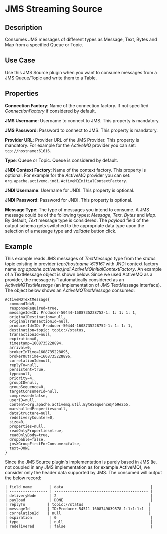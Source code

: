 # JMS Streaming Source


Description
-----------
Consumes JMS messages of different types as Message, Text, Bytes and Map from a specified Queue or Topic.

Use Case
--------
Use this JMS Source plugin when you want to consume messages from a JMS Queue/Topic and write them to a Table. 


Properties
----------
**Connection Factory**: Name of the connection factory. If not specified *ConnectionFactory* if considered by default.

**JMS Username**: Username to connect to JMS. This property is mandatory.

**JMS Password**: Password to connect to JMS. This property is mandatory.

**Provider URL**: Provider URL of the JMS Provider. This property is mandatory. For example for the *ActiveMQ* provider
 you can set: `tcp://hostname:61616`.

**Type**: Queue or Topic. Queue is considered by default.

**JNDI Context Factory**: Name of the context factory. This property is optional. For example for the *ActiveMQ* 
provider you can set: `org.apache.activemq.jndi.ActiveMQInitialContextFactory`.

**JNDI Username**: Username for JNDI. This property is optional.

**JNDI Password**: Password for JNDI. This property is optional.

**Message Type**: The type of messages you intend to consume. A JMS message could be of the following types: *Message*,
 *Text*, *Bytes* and *Map*. By default, *Text* message type is considered. The *payload* field of the output schema gets
  switched to the appropriate data type upon the selection of a message type and *validate* button click. 


Example
-------
This example reads JMS messages of *TextMessage* type from the *status* topic existing in provider *tcp://hostname
:616161* with JNDI context factory name *org.apache.activemq.jndi.ActiveMQInitialContextFactory*. An example of a
TextMessage object is shown below. Since we used ActiveMQ as a provider, the message is`1 automatically considered as an
*ActiveMQTextMessage* (an implementation of JMS TextMessage interface). The object below shows an
*ActiveMQTextMessage* consumed: 

```text
ActiveMQTextMessage{
  commandId=5,
  responseRequired=true,
  messageId=ID: Producer-50444-1608735228752-1: 1: 1: 1: 1,
  originalDestination=null,
  originalTransactionId=null,
  producerId=ID: Producer-50444-1608735228752-1: 1: 1: 1,
  destination=topic: topic://status,
  transactionId=null,
  expiration=0,
  timestamp=1608735228894,
  arrival=0,
  brokerInTime=1608735228895,
  brokerOutTime=1608735228896,
  correlationId=null,
  replyTo=null,
  persistent=true,
  type=null,
  priority=4,
  groupID=null,
  groupSequence=0,
  targetConsumerId=null,
  compressed=false,
  userID=null,
  content=org.apache.activemq.util.ByteSequence@4b9e255,
  marshalledProperties=null,
  dataStructure=null,
  redeliveryCounter=0,
  size=0,
  properties=null,
  readOnlyProperties=true,
  readOnlyBody=true,
  droppable=false,
  jmsXGroupFirstForConsumer=false,
  text=DONE
}

```
Since the JMS Source plugin's implementation is purely based in JMS (ie. not coupled in any JMS implementation as for
example ActiveMQ), we consider only the header data supported by JMS. The consumed will output the below
record: 

```
| field name        | data                                       |
| ----------------- | ------------------------------------------ |
| deliveryNode      | 2                                          |
| payload           | DONE                                       |
| replyTo          | topic://status                             |
| messageId        | ID:Producer-54511-1608749039578-1:1:1:1:1  |
| correlationId    | null                                       |
| expiration        | 0                                          |
| type              | null                                       |
| redelivered       | false                                      |
```
